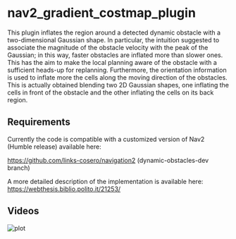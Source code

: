 # nav2_gradient_costmap_plugin

This plugin inflates the region around a detected dynamic obstacle with a two-dimensional Gaussian shape. In particular, the intuition suggested to associate the magnitude of the obstacle velocity with the peak of the Gaussian; in this way, faster obstacles are inflated more than slower ones. This has the aim to make the local planning aware of the obstacle with a sufficient heads-up for replanning. 
Furthermore, the orientation information is used to inflate more the cells along the moving direction of the obstacles. This is actually obtained blending two 2D Gaussian shapes, one inflating the cells in front of the obstacle and the other inflating the cells on its back region.

## Requirements
Currently the code is compatible with a customized version of Nav2 (Humble release) available here:

https://github.com/links-cosero/navigation2 (dynamic-obstacles-dev branch)

A more detailed description of the implementation is available here:
https://webthesis.biblio.polito.it/21253/

## Videos
![plot](./doc/DWB%2BDOL.gif)